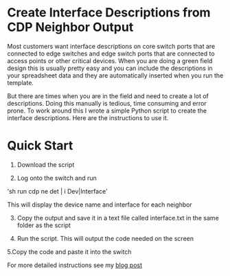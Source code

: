 # Create Interface Descriptions from CDP Neighbor Output

Most customers want interface descriptions on core switch ports that are connected to edge switches 
and edge switch ports that are connected to access points or other critical devices. When you are 
doing a green field design this is usually pretty easy and you can include the descriptions in your 
spreadsheet data and they are automatically inserted when you run the template.

But there are times when you are in the field and need to create a lot of descriptions. Doing this 
manually is tedious, time consuming and error prone. To work around this I wrote a simple Python 
script to create the interface descriptions. Here are the instructions to use it.

# Quick Start 
1. Download the script

2. Log onto the switch and run

'sh run cdp ne det | i Dev|Interface'

This will display the device name and interface for each neighbor

3. Copy the output and save it in a text file called interface.txt in the same folder as the script

4. Run the script. This will output the code needed on the screen

5.Copy the code and paste it into the switch

For more detailed instructions see my [blog post](https://mwhubbard.blogspot.com)
